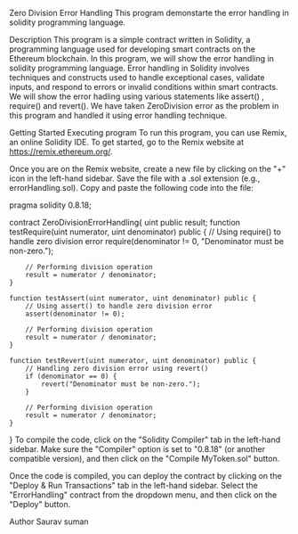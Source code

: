 Zero Division Error Handling
This program demonstarte the error handling in solidity programming language.

Description
This program is a simple contract written in Solidity, a programming language used for developing smart contracts on the Ethereum blockchain. In this program, we will show the error handling in solidity programming language. Error handling in Solidity involves techniques and constructs used to handle exceptional cases, validate inputs, and respond to errors or invalid conditions within smart contracts. We will show the error hadling using various statements like assert() , require() and revert(). We have taken ZeroDivision error as the problem in this program and handled it using error handling technique.

Getting Started
Executing program
To run this program, you can use Remix, an online Solidity IDE. To get started, go to the Remix website at https://remix.ethereum.org/.

Once you are on the Remix website, create a new file by clicking on the "+" icon in the left-hand sidebar. Save the file with a .sol extension (e.g., errorHandling.sol). Copy and paste the following code into the file:

pragma solidity 0.8.18;

contract ZeroDivisionErrorHandling{ 
    uint public result;
    function testRequire(uint numerator, uint denominator) public {
        // Using require() to handle zero division error
        require(denominator != 0, "Denominator must be non-zero.");

        // Performing division operation
        result = numerator / denominator;
    }

    function testAssert(uint numerator, uint denominator) public {
        // Using assert() to handle zero division error
        assert(denominator != 0);

        // Performing division operation
        result = numerator / denominator;
    }

    function testRevert(uint numerator, uint denominator) public {
        // Handling zero division error using revert()
        if (denominator == 0) {
            revert("Denominator must be non-zero.");
        }

        // Performing division operation
        result = numerator / denominator;
    }

}
To compile the code, click on the "Solidity Compiler" tab in the left-hand sidebar. Make sure the "Compiler" option is set to "0.8.18" (or another compatible version), and then click on the "Compile MyToken.sol" button.

Once the code is compiled, you can deploy the contract by clicking on the "Deploy & Run Transactions" tab in the left-hand sidebar. Select the "ErrorHandling" contract from the dropdown menu, and then click on the "Deploy" button.

Author
Saurav suman
